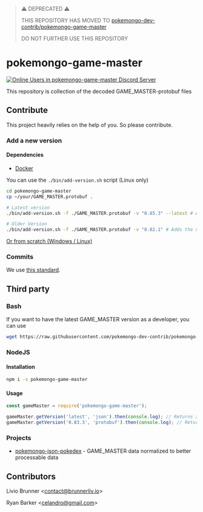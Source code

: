 > :warning: DEPRECATED :warning:
>
> THIS REPOSITORY HAS MOVED TO [pokemongo-dev-contrib/pokemongo-game-master](https://github.com/pokemongo-dev-contrib/pokemongo-game-master)
> 
> DO NOT FURTHER USE THIS REPOSITORY

# pokemongo-game-master

[![Online Users in pokemongo-game-master Discord Server](https://discordapp.com/api/guilds/293741011665027073/embed.png)](https://discord.gg/ssVqwvX)


This repository is collection of the decoded GAME_MASTER-protobuf files

## Contribute

This project heavily relies on the help of you. So please contribute. 

### Add a new version

#### Dependencies

- [Docker](https://www.docker.com/)

You can use the `./bin/add-version.sh` script (Linux only) 

```bash
cd pokemongo-game-master
cp ~/your/GAME_MASTER.protobuf .

# Latest version
./bin/add-version.sh -f ./GAME_MASTER.protobuf -v "0.85.3" --latest # Adds the new version "0.85.3", which is the latest version

# Older Version
./bin/add-version.sh -f ./GAME_MASTER.protobuf -v "0.82.1" # Adds the new version "0.82.1", which is NOT the latest version
```


[Or from scratch (Windows / Linux)](doc/ADDVERSION.md)

### Commits

We use [this standard](https://github.com/erlang/otp/wiki/Writing-good-commit-messages).

## Third party

### Bash

If you want to have the latest GAME_MASTER version as a developer, you can use 
```bash
wget https://raw.githubusercontent.com/pokemongo-dev-contrib/pokemongo-game-master/master/versions/latest/GAME_MASTER.json
```

### NodeJS

#### Installation

```bash
npm i -s pokemongo-game-master
```

#### Usage

```JavaScript
const gameMaster = require('pokemongo-game-master');

gameMaster.getVersion('latest', 'json').then(console.log); // Returns as object: { itemTemplates: [ ... ], timestampMs: '1512514949791' }
gameMaster.getVersion('0.83.3', 'protobuf').then(console.log); // Returns the version 0.83.3 as string
```

### Projects

- [pokemongo-json-pokedex](https://github.com/pokemongo-dev-contrib/pokemongo-json-pokedex) - GAME_MASTER data normalized to better processable data



## Contributors

Livio Brunner <<a href="mailto:contact@brunnerliv.io">contact@brunnerliv.io</a>>

Ryan Barker <<a href="mailto:celandro@gmail.com">celandro@gmail.com</a>>
